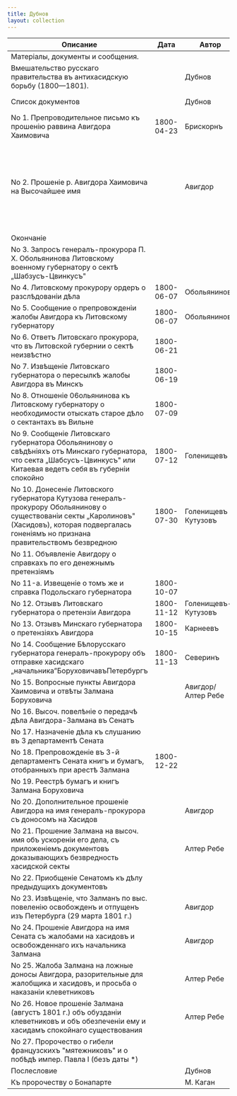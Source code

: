 ```yaml
---
title: Дубнов
layout: collection
---
```

| Описание | Дата | Автор | Язык | Документ | Страницы | Расшифровка |
| --- | --- | --- | --- | --- | --- | --- |
| <span class="part-title">Матерiалы, документы и сообщения.</span> |
| Вмешательство русскаго правительства въ антихасидскую борьбу (1800—1801). |  | Дубнов | ru | [084](cetei/084.html) | <a class="page" href="cetei/084.html#p084">084</a> <a class="page" href="cetei/084.html#p085">085</a> <a class="page" href="cetei/084.html#p086">086</a> <a class="page" href="cetei/084.html#p087">087</a> |  |
| Список документов |  | Дубнов | ru | [088](cetei/088.html) | <a class="page" href="cetei/088.html#p088">088</a> <a class="page" href="cetei/088.html#p089">089</a> <a class="page" href="cetei/088.html#p090">090</a> |  |
| No 1. Препроводительное письмо къ прошенiю раввина Авигдора Хаимовича | 1800-04-23 | Брискорнъ | ru | [090-1](cetei/090-1.html) | <a class="page" href="cetei/090-1.html#p090">090</a> |  |
| No 2. Прошенiе р. Авигдора Хаимовича на Высочайшее имя |  | Авигдор | ru | [090-2](cetei/090-2.html) | <a class="page" href="cetei/090-2.html#p090">090</a> <a class="page" href="cetei/090-2.html#p091">091</a> <a class="page" href="cetei/090-2.html#p092">092</a> <a class="page" href="cetei/090-2.html#p093">093</a> <a class="page" href="cetei/090-2.html#p094">094</a> <a class="page" href="cetei/090-2.html#p095">095</a> <a class="page" href="cetei/090-2.html#p096">096</a> <a class="page" href="cetei/090-2.html#p097">097</a> <a class="page" href="cetei/090-2.html#p098">098</a> <a class="page" href="cetei/090-2.html#p099">099</a> <a class="page" href="cetei/090-2.html#p100">100</a> <a class="page" href="cetei/090-2.html#p101">101</a> <a class="page" href="cetei/090-2.html#p102">102</a> <a class="page" href="cetei/090-2.html#p103">103</a> <a class="page" href="cetei/090-2.html#p104">104</a> <a class="page" href="cetei/090-2.html#p105">105</a> <a class="page" href="cetei/090-2.html#p106">106</a> <a class="page" href="cetei/090-2.html#p107">107</a> <a class="page" href="cetei/090-2.html#p108">108</a> <a class="page" href="cetei/090-2.html#p109">109</a> |  |
| <span class="part-title">Окончанie</span> |
| No 3. Запросъ генералъ-прокурора П. X. Обольянинова Литовскому военному губернатору о сектѣ „Шабзусъ-Цвинкусъ" |  |  | ru | [253-1](cetei/253-1.html) | <a class="page" href="cetei/253-1.html#p253">253</a> |  |
| No 4. Литовскому прокурору ордеръ о разслѣдованiи дѣла | 1800-06-07 | Обольяниновъ | ru | [253-2](cetei/253-2.html) | <a class="page" href="cetei/253-2.html#p253">253</a> <a class="page" href="cetei/253-2.html#p254">254</a> |  |
| No 5. Сообщение о препровожденiи жалобы Авигдора къ Литовскому губернатору | 1800-06-07 | Обольяниновъ | ru | [254-1](cetei/254-1.html) | <a class="page" href="cetei/254-1.html#p254">254</a> |  |
| No 6. Ответъ Литовскаго прокурора, что въ Литовской губернии о сектѣ неизвѣстно | 1800-06-21 |  | ru | [254-2](cetei/254-2.html) | <a class="page" href="cetei/254-2.html#p254">254</a> |  |
| No 7. Извѣщенiе Литовскаго губернатора о пересылкѣ жалобы Авигдора въ Минскъ | 1800-06-19 |  | ru | [255-1](cetei/255-1.html) | <a class="page" href="cetei/255-1.html#p255">255</a> |  |
| No 8. Отношенiе 06ольянинова къ Литовскому губернатору о необходимости отыскать старое дѣло о сектантахъ въ Вильне | 1800-07-09 |  | ru | [255-2](cetei/255-2.html) | <a class="page" href="cetei/255-2.html#p255">255</a> <a class="page" href="cetei/255-2.html#p256">256</a> |  |
| No 9. Сообщенiе Литовскаго губернатора Обольянинову о свѣдѣніяхъ отъ Минскаго губернатора, что секта „Шабсусъ-Цвинкусъ" или Китаевая ведетъ себя въ губернiи спокойно | 1800-07-12 | Голенищевъ | ru | [256](cetei/256.html) | <a class="page" href="cetei/256.html#p256">256</a> <a class="page" href="cetei/256.html#p257">257</a> |  |
| No 10. Донесенiе Литовского губернатора Кутузова генералъ-прокурору Обольянинову о существованiи секты „Каролиновъ" (Хасидовъ), которая подвергалась гоненiямъ но признана правительствомъ безвредною | 1800-07-30 | Голенищевъ Кутузовъ | ru | [257](cetei/257.html) | <a class="page" href="cetei/257.html#p257">257</a> <a class="page" href="cetei/257.html#p258">258</a> <a class="page" href="cetei/257.html#p259">259</a> <a class="page" href="cetei/257.html#p260">260</a> <a class="page" href="cetei/257.html#p261">261</a> |  |
| No 11. Объявленiе Авигдору о справкахъ по его денежнымъ претензіямъ |  |  | ru | [261](cetei/261.html) | <a class="page" href="cetei/261.html#p261">261</a> |  |
| No 11-а. Извещенiе о томъ же и справка Подольскаго губернатора | 1800-10-07 |  | ru | [262-1](cetei/262-1.html) | <a class="page" href="cetei/262-1.html#p262">262</a> |  |
| No 12. Отзывъ Литовскаго губернатора о претензiи Авигдора | 1800-11-12 | Голенищевъ-Кутузовъ | ru | [262-2](cetei/262-2.html) | <a class="page" href="cetei/262-2.html#p262">262</a> <a class="page" href="cetei/262-2.html#p263">263</a> |  |
| No 13. Отзывъ Минскаго губернатора о претензіяхъ Авигдора | 1800-10-15 | Карнеевъ | ru | [263-1](cetei/263-1.html) | <a class="page" href="cetei/263-1.html#p263">263</a> |  |
| No 14. Сообщение Бѣлорусскаго губернатора генералъ-прокурору объ отправке хасидскаго „начальника”БоруховичавъПетербургъ | 1800-11-13 | Северинъ | ru | [263-2](cetei/263-2.html) | <a class="page" href="cetei/263-2.html#p263">263</a> <a class="page" href="cetei/263-2.html#p264">264</a> |  |
| No 15. Вопросные пункты Авигдора Хаимовича и отвѣты Залмана Боруховича |  | Авигдор/Алтер Ребе | he | [264](cetei/264.html) | <a class="page" href="cetei/264.html#p264">264</a> <a class="page" href="cetei/264.html#p265">265</a> <a class="page" href="cetei/264.html#p266">266</a> <a class="page" href="cetei/264.html#p267">267</a> |  |
| No 16. Высоч. повелѣнiе о передачѣ дѣла Авигдора-Залмана въ Сенатъ |  |  | ru | [268-1](cetei/268-1.html) | <a class="page" href="cetei/268-1.html#p268">268</a> |  |
| No 17. Назначенiе дѣла къ слушанию въ 3 департаментѣ Сената |  |  | ru | [268-2](cetei/268-2.html) | <a class="page" href="cetei/268-2.html#p268">268</a> |  |
| No 18. Препровожденie въ 3-й департаментъ Сената книгъ и бумагъ, отобранныхъ при арестѣ Залмана | 1800-12-22 |  | ru | [268-3](cetei/268-3.html) | <a class="page" href="cetei/268-3.html#p268">268</a> <a class="page" href="cetei/268-3.html#p269">269</a> <a class="page" href="cetei/268-3.html#p270">270</a> |  |
| No 19. Реестрѣ бумагъ и книгъ Залмана Боруховича |  |  | ru | [269](cetei/269.html) | <a class="page" href="cetei/269.html#p269">269</a> <a class="page" href="cetei/269.html#p270">270</a> |  |
| No 20. Дополнительное прошенiе Авигдора на имя генералъ-прокурора съ доносомъ на Хасидов |  | Авигдор | ru | [271](cetei/271.html) | <a class="page" href="cetei/271.html#p271">271</a> <a class="page" href="cetei/271.html#p272">272</a> <a class="page" href="cetei/271.html#p273">273</a> <a class="page" href="cetei/271.html#p274">274</a> |  |
| No 21. Прошение Залмана на высоч. имя объ ускоренiи его дела, съ приложенiемъ документовъ доказывающихъ безвредность хасидской секты |  | Алтер Ребе | ru | [272](cetei/272.html) | <a class="page" href="cetei/272.html#p272">272</a> <a class="page" href="cetei/272.html#p273">273</a> <a class="page" href="cetei/272.html#p274">274</a> |  |
| No 22. Приобщенiе Сенатомъ къ дѣлу предыдущихъ документовъ |  |  | ru | [274](cetei/274.html) | <a class="page" href="cetei/274.html#p274">274</a> |  |
| No 23. Извѣщенiе, что Залманъ по выс. повеленiю освобожденъ и отпущенъ изъ Петербурга (29 марта 1801 г.) |  | Авигдор | ru | [275-1](cetei/275-1.html) | <a class="page" href="cetei/275-1.html#p275">275</a> |  |
| No 24. Прошенiе Авигдора на имя Сената съ жалобами на хасидовъ и освобожденнаго ихъ начальника Залмана |  | Авигдор | he | [275-2](cetei/275-2.html) | <a class="page" href="cetei/275-2.html#p275">275</a> <a class="page" href="cetei/275-2.html#p276">276</a> <a class="page" href="cetei/275-2.html#p277">277</a> |  |
| No 25. Жалоба Залмана на ложные доносы Авигдора, разорительные для жалобщика и хасидовъ, и просьба о наказанiи клеветниковъ |  | Алтер Ребе | ru | [277](cetei/277.html) | <a class="page" href="cetei/277.html#p277">277</a> <a class="page" href="cetei/277.html#p278">278</a> |  |
| No 26. Новое прошенiе Залмана (августъ 1801 г.) объ обузданiи клеветниковъ и объ обезпеченiи ему и хасидамъ спокойнаго существования |  | Алтер Ребе | ru | [279](cetei/279.html) | <a class="page" href="cetei/279.html#p279">279</a> <a class="page" href="cetei/279.html#p280">280</a> |  |
| No 27. Пророчество о гибели французскихъ "мятежниковъ" и о побѣдѣ импер. Павла I (безъ даты *) |  |  | he | [280](cetei/280.html) | <a class="page" href="cetei/280.html#p280">280</a> <a class="page" href="cetei/280.html#p281">281</a> |  |
| Послесловие |  | Дубнов | ru | [281](cetei/281.html) | <a class="page" href="cetei/281.html#p281">281</a> <a class="page" href="cetei/281.html#p282">282</a> |  |
| Къ пророчеству о Бонапарте |  | М. Каган | ru | [427](cetei/427.html) | <a class="page" href="cetei/427.html#p427">427</a> <a class="page" href="cetei/427.html#p428">428</a> |  |
